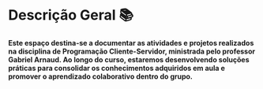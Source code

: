 # Descrição Geral 📚

#### Este espaço destina-se a documentar as atividades e projetos realizados na disciplina de Programação Cliente-Servidor, ministrada pelo professor Gabriel Arnaud. Ao longo do curso, estaremos desenvolvendo soluções práticas para consolidar os conhecimentos adquiridos em aula e promover o aprendizado colaborativo dentro do grupo.